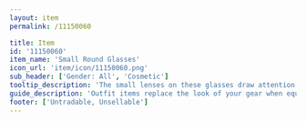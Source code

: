 ```yaml
---
layout: item
permalink: /11150060

title: Item
id: '11150060'
item_name: 'Small Round Glasses'
icon_url: 'item/icon/11150060.png'
sub_header: ['Gender: All', 'Cosmetic']
tooltip_description: 'The small lenses on these glasses draw attention to your face.'
guide_description: 'Outfit items replace the look of your gear when equipped.'
footer: ['Untradable, Unsellable']
---
```

